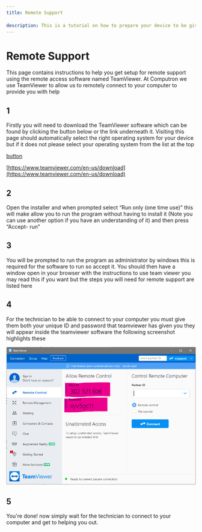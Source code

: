 ```yaml
---
title: Remote Support

description: This is a tutorial on how to prepare your device to be given remote support. It includes a setup guide for the Team Viewer software which allows secure remote access to your device.
---
```


# Remote Support

This page contains instructions to help you get setup for remote support using the remote access software named
TeamViewer. At Computron we use TeamViewer to allow us to remotely connect to your computer to provide you with help

## 1

Firstly you will need to download the TeamViewer software which can be found by clicking the button below or the link
underneath it. Visiting this page should automatically select the right operating system for your device but if it does
not please select your operating system from the list at the top

[button](https://www.teamviewer.com/en-us/download "Download")

[https://www.teamviewer.com/en-us/download](https://www.teamviewer.com/en-us/download)

## 2

Open the installer and when prompted select “Run only (one time use)” this will make allow you to run the program
without having to install it (Note you can use another option if you have an understanding of it) and then press
“Accept- run”

## 3

You will be prompted to run the program as administrator by windows this is required for the software to run so accept
it. You should then have a window open in your browser with the instructions to use team viewer you may read this if you
want but the steps you will need for remote support are listed here

## 4

For the technician to be able to connect to your computer you must give them both your unique ID and password that
teamviewer has given you they will appear inside the teamviewer software the following screenshot highlights these

![Team Viewer Preview](images/teamviewer_preview.png)

## 5

You're done! now simply wait for the technician to connect to your computer and get to helping you out.
